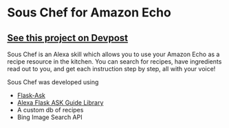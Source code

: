# Sous Chef for Amazon Echo
## [See this project on Devpost](https://devpost.com/software/alexa-sous-chef)

Sous Chef is an Alexa skill which allows you to use your Amazon Echo as a recipe resource in the kitchen. You can search for recipes, have ingredients read out to you, and get each instruction step by step, all with your voice!

Sous Chef was developed using
- [Flask-Ask](https://github.com/johnwheeler/flask-ask)
- [Alexa Flask ASK Guide Library](https://github.com/dgtony/afg)
- A custom db of recipes
- Bing Image Search API
